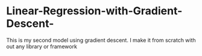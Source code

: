 # Linear-Regression-with-Gradient-Descent-
This is my second model using gradient descent. I make it from scratch with out any library or framework
